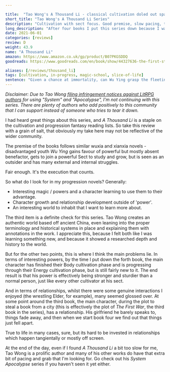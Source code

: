 ```yaml
---

title:  "Tao Wong's A Thousand Li - classical cultivation doled out sparingly"
short_title: "Tao Wong's A Thousand Li Series"
description: "Cultivation with sect focus. Good premise, slow pacing, tends towards slice-of-life."
long_description: "After four books I put this series down because I was having trouble connecting and staying interesting. I enjoyed the first book and hoped the series would pick up, but it lost itself in its scope."
date: 2021-06-01
categories: [reviews]
review: D
weight: 43.9
name: "A Thousand Li"
amazon: https://www.amazon.co.uk/gp/product/B07PKGSDDQ
goodreads: https://www.goodreads.com/en/book/show/44327636-the-first-step

aliases: [/reviews/thousand_li]
tags: [cultivation, in-progress, magic-school, slice-of-life]
sentence: "Given a chance at immortality, can Wu Ying grasp the fleeting opportunity?"
---
```


*Disclaimer: Due to Tao Wong [filing infringement notices against LitRPG authors](https://www.reddit.com/r/ProgressionFantasy/comments/vp7ork/tao_wong_author_of_a_thousand_li_the_first_step/) for using "System" and "Apocalypse", I'm not continuing with this series. There are plenty of authors who add positively to this community that I can support instead of someone who tries to tear it down.*

I had heard great things about this series, and *A Thousand Li* is a staple on the cultivation and progression fantasy reading lists. So take this review with a grain of salt, that obviously my take here may not be reflective of the wider community.

The premise of the books follows similar wuxia and xianxia novels - disadvantaged youth *Wu Ying* gains favour of powerful but mostly absent benefactor, gets to join a powerful Sect to study and grow, but is seen as an outsider and has many external and internal struggles.

Fair enough. It's the execution that counts.

So what do I look for in my progression novels? Generally:

* Interesting magic / powers and a character learning to use them to their advantage.
* Character growth and relationship development outside of 'power'.
* An interesting world to inhabit that I want to learn more about.

The third item is a definite check for this series. Tao Wong creates an authentic world based off ancient China, even leaning into the proper terminology and historical systems in place and explaining them with annotations in the work. I appreciate this, because I felt both like I was learning something new, and because it showed a researched depth and history to the world. 

But for the other two points, this is where I think the main problems lie. In terms of interesting powers, by the time I put down the forth book, the main character has finished their Body cultivation phase and is progressing through their Energy cultivation phase, but is still fairly new to it. The end result is that his power is effectively being stronger and sturdier than a normal person, just like every other cultivator at his sect. 

And in terms of relationships, whilst there were some genuine interactions I enjoyed (the wrestling Elder, for example), many seemed glossed over. At some point around the third book, the main character, during the plot to steal a book from a city (this is effectively the plot of *The First War*, the third book in the series), has a relationship. His girlfriend he barely speaks to, things fade away, and then when we start book four we find out that things just fell apart.

True to life in many cases, sure, but its hard to be invested in relationships which happen tangientally or mostly off screen.


At the end of the day, even if I found *A Thousand Li* a bit too slow for me, Tao Wong is a prolific author and many of his other works do have that extra bit of pacing and grab that I'm looking for. Go check out his *System Apocalypse* series if you haven't seen it yet either.

